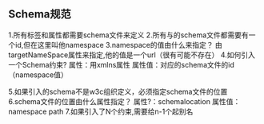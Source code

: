 ## Schema规范
1.所有标签和属性都需要schema文件来定义
2.所有与的schema文件都需要有一个id,但在这里叫他namespace
3.namespace的值由什么来指定？
    由targetNameSpace属性来指定,他的值是一个url（很有可能不存在）
4.如何引入一个Schema约束?
    属性：用xmlns属性
    属性值：对应的schema文件的id（namespace值）

5.如果引入的schema不是w3c组织定义，必须指定schema文件的位置
6.schema文件的位置由什么属性指定？
    属性?：schemalocation
    属性值：namespace path
7.如果引入了N个约束,需要给n-1个起别名    

